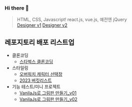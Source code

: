 ### Hi there 👋

> HTML, CSS, Javascript! react.js, vue.js, 예전엔 jQuery <br />
> <a href="https://zippy-cupcake-a6fced.netlify.app/" target="_blank"> Designer v1</a>
> <a href="http://dbkim.er.ro" target="_blank"> Designer v2</a>

## 레포지토리 배포 리스트업
- 클론코딩
  - <a href="https://dbk-starbucks.netlify.app/" target="_blank"> 스타벅스 클론코딩 </a>
- 스타일링
  - <a href="https://nimble-valkyrie-6f4bb6.netlify.app/overwatch-hero-selector/index.html" target="_blank"> 오버워치 캐릭터 선택창 </a>
  - <a href="https://dbk1109.github.io/dbk1109/" target="_blank"> 2023 버킷리스트</a>
- 기능 테스트/미니 프로젝트
  - <a href="https://dbk-paint-old.netlify.app/" target="_blank"> VanilaJs로 그림판 만들기_v01</a>
  - <a href="https://dbk-paint.netlify.app/" target="_blank"> VanilaJs로 그림판 만들기_v02</a>
